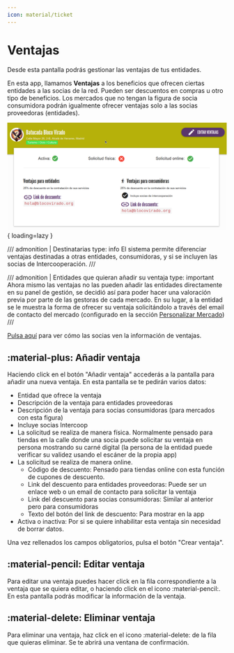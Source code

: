 ```yaml
---
icon: material/ticket
---
```


# Ventajas
Desde esta pantalla podrás gestionar las ventajas de tus entidades.

En esta app, llamamos **Ventajas** a los beneficios que ofrecen ciertas entidades a las socias de la red.
Pueden ser descuentos en compras u otro tipo de beneficios.
Los mercados que no tengan la figura de socia consumidora podrán igualmente ofrecer ventajas solo a las socias proveedoras (entidades).

![Información de ventajas](../../assets/info-ventajas-admin.png){ loading=lazy }

/// admonition | Destinatarias
    type: info
El sistema permite diferenciar ventajas destinadas a otras entidades, consumidoras, y si se incluyen las
socias de Intercooperación.
///

/// admonition | Entidades que quieran añadir su ventaja
    type: important
Ahora mismo las ventajas no las pueden añadir las entidades directamente en su panel de gestión, se decidió así para poder
hacer una valoración previa por parte de las gestoras de cada mercado. En su lugar, a la entidad se le muestra la forma de 
ofrecer su ventaja solicitándolo a través del email de contacto del mercado (configurado en la sección 
[Personalizar Mercado](http://localhost:8001/docs/admin/menu_lateral/personalizacion/#1-datos-basicos))
///

[Pulsa aquí](/docs/user/consumidoras/#ventajas) para ver cómo las socias ven la información de ventajas.


## :material-plus: Añadir ventaja
Haciendo click en el botón "Añadir ventaja" accederás a la pantalla para añadir una nueva ventaja. 
En esta pantalla se te pedirán varios datos:

  - Entidad que ofrece la ventaja
  - Descripción de la ventaja para entidades proveedoras
  - Descripción de la ventaja para socias consumidoras (para mercados con esta figura)
  - Incluye socias Intercoop
  - La solicitud se realiza de manera física. Normalmente pensado para tiendas en la calle donde una socia puede solicitar
su ventaja en persona mostrando su carné digital (la persona de la entidad puede verificar su validez usando el escáner de la propia app)
  - La solicitud se realiza de manera online. 
    - Código de descuento: Pensado para tiendas online con esta función de cupones de descuento.
    - Link del descuento para entidades proveedoras: Puede ser un enlace web o un email de contacto para solicitar la ventaja
    - Link del descuento para socias consumidoras: Similar al anterior pero para consumidoras
    - Texto del botón del link de descuento: Para mostrar en la app
  - Activa o inactiva: Por si se quiere inhabilitar esta ventaja sin necesidad de borrar datos.

Una vez rellenados los campos obligatorios, pulsa el botón "Crear ventaja".

## :material-pencil: Editar ventaja
Para editar una ventaja puedes hacer click en la fila correspondiente a la ventaja que se quiera editar, o haciendo click en el icono :material-pencil:.
En esta pantalla podrás modificar la información de la ventaja. 

## :material-delete: Eliminar ventaja
Para eliminar una ventaja, haz click en el icono :material-delete: de la fila que quieras eliminar. Se te abrirá una ventana de confirmación.